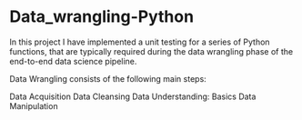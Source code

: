 # Data_wrangling-Python

In this project I have implemented a unit testing for a series of Python functions,
that are typically required during the data wrangling phase of the end-to-end data science pipeline.

Data Wrangling consists of the following main steps:

Data Acquisition
Data Cleansing
Data Understanding: Basics
Data Manipulation
